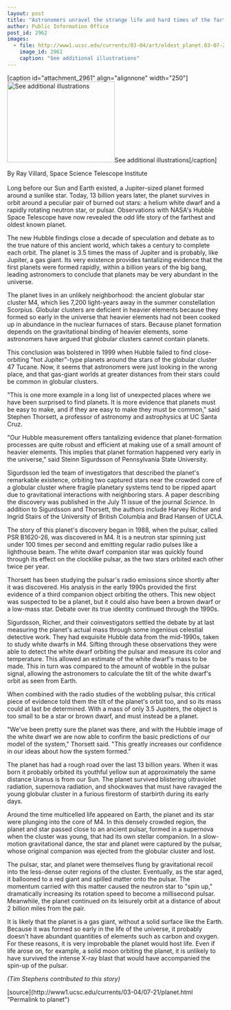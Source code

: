 ```yaml
---
layout: post
title: "Astronomers unravel the strange life and hard times of the farthest and oldest known planet"
author: Public Information Office
post_id: 2962
images:
  - file: http://www1.ucsc.edu/currents/03-04/art/oldest_planet.03-07-21.250.jpg
    image_id: 2961
    caption: "See additional illustrations"
---
```


[caption id="attachment_2961" align="alignnone" width="250"]<a href="http://localhost/mysite/wp-content/uploads/2003/07/oldest_planet.03-07-21.250.jpg"><img class="size-full wp-image-2961" src="http://localhost/mysite/wp-content/uploads/2003/07/oldest_planet.03-07-21.250.jpg" alt="See additional illustrations" width="250" height="188" /></a>See additional illustrations[/caption]
<p>
  By Ray Villard, Space Science Telescope Institute<br>
  <br>
  Long before our Sun and Earth existed, a Jupiter-sized planet formed around a sunlike star. Today, 13 billion years later, the planet survives in orbit around a peculiar pair of burned out stars: a helium white dwarf and a rapidly rotating neutron star, or pulsar. Observations with NASA's Hubble Space Telescope have now revealed the odd life story of the farthest and oldest known planet.<br>
</p>
<p>
  The new Hubble findings close a decade of speculation and debate as to the true nature of this ancient world, which takes a century to complete each orbit. The planet is 3.5 times the mass of Jupiter and is probably, like Jupiter, a gas giant. Its very existence provides tantalizing evidence that the first planets were formed rapidly, within a billion years of the big bang, leading astronomers to conclude that planets may be very abundant in the universe.<br>
</p>
<p>
  The planet lives in an unlikely neighborhood: the ancient globular star cluster M4, which lies 7,200 light-years away in the summer constellation Scorpius. Globular clusters are deficient in heavier elements because they formed so early in the universe that heavier elements had not been cooked up in abundance in the nuclear furnaces of stars. Because planet formation depends on the gravitational binding of heavier elements, some astronomers have argued that globular clusters cannot contain planets.<br>
</p>
<p>
  This conclusion was bolstered in 1999 when Hubble failed to find close-orbiting "hot Jupiter"-type planets around the stars of the globular cluster 47 Tucane. Now, it seems that astronomers were just looking in the wrong place, and that gas-giant worlds at greater distances from their stars could be common in globular clusters.<br>
</p>
<p>
  "This is one more example in a long list of unexpected places where we have been surprised to find planets. It is more evidence that planets must be easy to make, and if they are easy to make they must be common," said Stephen Thorsett, a professor of astronomy and astrophysics at UC Santa Cruz.<br>
</p>
<p>
  "Our Hubble measurement offers tantalizing evidence that planet-formation processes are quite robust and efficient at making use of a small amount of heavier elements. This implies that planet formation happened very early in the universe," said Steinn Sigurdsson of Pennsylvania State University.<br>
</p>
<p>
  Sigurdsson led the team of investigators that described the planet's remarkable existence, orbiting two captured stars near the crowded core of a globular cluster where fragile planetary systems tend to be ripped apart due to gravitational interactions with neighboring stars. A paper describing the discovery was published in the July 11 issue of the journal <i>Science.</i> In addition to Sigurdsson and Thorsett, the authors include Harvey Richer and Ingrid Stairs of the University of British Columbia and Brad Hansen of UCLA.<br>
</p>
<p>
  The story of this planet's discovery began in 1988, when the pulsar, called PSR B1620-26, was discovered in M4. It is a neutron star spinning just under 100 times per second and emitting regular radio pulses like a lighthouse beam. The white dwarf companion star was quickly found through its effect on the clocklike pulsar, as the two stars orbited each other twice per year.<br>
</p>
<p>
  Thorsett has been studying the pulsar's radio emissions since shortly after it was discovered. His analysis in the early 1990s provided the first evidence of a third companion object orbiting the others. This new object was suspected to be a planet, but it could also have been a brown dwarf or a low-mass star. Debate over its true identity continued through the 1990s.<br>
</p>
<p>
  Sigurdsson, Richer, and their coinvestigators settled the debate by at last measuring the planet's actual mass through some ingenious celestial detective work. They had exquisite Hubble data from the mid-1990s, taken to study white dwarfs in M4. Sifting through these observations they were able to detect the white dwarf orbiting the pulsar and measure its color and temperature. This allowed an estimate of the white dwarf's mass to be made. This in turn was compared to the amount of wobble in the pulsar signal, allowing the astronomers to calculate the tilt of the white dwarf's orbit as seen from Earth.<br>
</p>
<p>
  When combined with the radio studies of the wobbling pulsar, this critical piece of evidence told them the tilt of the planet's orbit too, and so its mass could at last be determined. With a mass of only 3.5 Jupiters, the object is too small to be a star or brown dwarf, and must instead be a planet.<br>
</p>
<p>
  "We've been pretty sure the planet was there, and with the Hubble image of the white dwarf we are now able to confirm the basic predictions of our model of the system," Thorsett said. "This greatly increases our confidence in our ideas about how the system formed."<br>
</p>
<p>
  The planet has had a rough road over the last 13 billion years. When it was born it probably orbited its youthful yellow sun at approximately the same distance Uranus is from our Sun. The planet survived blistering ultraviolet radiation, supernova radiation, and shockwaves that must have ravaged the young globular cluster in a furious firestorm of starbirth during its early days.<br>
</p>
<p>
  Around the time multicelled life appeared on Earth, the planet and its star were plunging into the core of M4. In this densely crowded region, the planet and star passed close to an ancient pulsar, formed in a supernova when the cluster was young, that had its own stellar companion. In a slow-motion gravitational dance, the star and planet were captured by the pulsar, whose original companion was ejected from the globular cluster and lost.<br>
</p>
<p>
  The pulsar, star, and planet were themselves flung by gravitational recoil into the less-dense outer regions of the cluster. Eventually, as the star aged, it ballooned to a red giant and spilled matter onto the pulsar. The momentum carried with this matter caused the neutron star to "spin up," dramatically increasing its rotation speed to become a millisecond pulsar. Meanwhile, the planet continued on its leisurely orbit at a distance of about 2 billion miles from the pair.<br>
</p>
<p>
  It is likely that the planet is a gas giant, without a solid surface like the Earth. Because it was formed so early in the life of the universe, it probably doesn't have abundant quantities of elements such as carbon and oxygen. For these reasons, it is very improbable the planet would host life. Even if life arose on, for example, a solid moon orbiting the planet, it is unlikely to have survived the intense X-ray blast that would have accompanied the spin-up of the pulsar.
</p>
<p>
  <i>(Tim Stephens contributed to this story)<br></i>
</p>
[source](http://www1.ucsc.edu/currents/03-04/07-21/planet.html "Permalink to planet")
